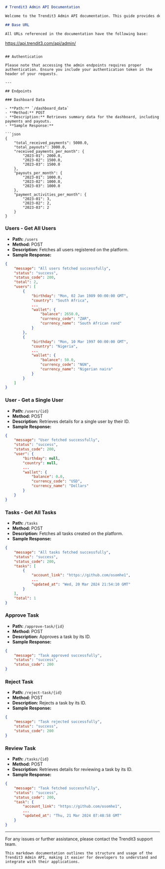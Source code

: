 ```markdown
# Trendit3 Admin API Documentation

Welcome to the Trendit3 Admin API documentation. This guide provides detailed information on how to interact with the admin endpoints of the Trendit3 platform. Ensure you have the necessary permissions to access these endpoints.

## Base URL

All URLs referenced in the documentation have the following base:

```
https://api.trendit3.com/api/admin/
```

## Authentication

Please note that accessing the admin endpoints requires proper authentication. Ensure you include your authentication token in the header of your requests.

---

## Endpoints

### Dashboard Data

- **Path:** `/dashboard_data`
- **Method:** POST
- **Description:** Retrieves summary data for the dashboard, including payments and payouts.
- **Sample Response:**

```json
{
    "total_received_payments": 5000.0,
    "total_payouts": 3000.0,
    "received_payments_per_month": {
        "2023-01": 2000.0,
        "2023-02": 1500.0,
        "2023-03": 1500.0
    },
    "payouts_per_month": {
        "2023-01": 1000.0,
        "2023-02": 1000.0,
        "2023-03": 1000.0
    },
    "payment_activities_per_month": {
        "2023-01": 3,
        "2023-02": 2,
        "2023-03": 2
    }
}
```

### Users - Get All Users

- **Path:** `/users`
- **Method:** POST
- **Description:** Fetches all users registered on the platform.
- **Sample Response:**

```json
{
    "message": "All users fetched successfully",
    "status": "success",
    "status_code": 200,
    "total": 2,
    "users": [
        {
            "birthday": "Mon, 02 Jan 1989 00:00:00 GMT",
            "country": "South Africa",
            ...
            "wallet": {
                "balance": 2650.0,
                "currency_code": "ZAR",
                "currency_name": "South African rand"
            }
        },
        {
            "birthday": "Mon, 10 Mar 1997 00:00:00 GMT",
            "country": "Nigeria",
            ...
            "wallet": {
                "balance": 50.0,
                "currency_code": "NGN",
                "currency_name": "Nigerian naira"
            }
        }
    ]
}
```

### User - Get a Single User

- **Path:** `/users/{id}`
- **Method:** POST
- **Description:** Retrieves details for a single user by their ID.
- **Sample Response:**

```json
{
    "message": "User fetched successfully",
    "status": "success",
    "status_code": 200,
    "user": {
        "birthday": null,
        "country": null,
        ...
        "wallet": {
            "balance": 0.0,
            "currency_code": "USD",
            "currency_name": "Dollars"
        }
    }
}
```

### Tasks - Get All Tasks

- **Path:** `/tasks`
- **Method:** POST
- **Description:** Fetches all tasks created on the platform.
- **Sample Response:**

```json
{
    "message": "All tasks fetched successfully",
    "status": "success",
    "status_code": 200,
    "tasks": [
        {
            "account_link": "https://github.com/osomhe1",
            ...
            "updated_at": "Wed, 20 Mar 2024 21:54:10 GMT"
        }
    ],
    "total": 1
}
```

### Approve Task

- **Path:** `/approve-task/{id}`
- **Method:** POST
- **Description:** Approves a task by its ID.
- **Sample Response:**

```json
{
    "message": "Task approved successfully",
    "status": "success",
    "status_code": 200
}
```

### Reject Task

- **Path:** `/reject-task/{id}`
- **Method:** POST
- **Description:** Rejects a task by its ID.
- **Sample Response:**

```json
{
    "message": "Task rejected successfully",
    "status": "success",
    "status_code": 200
}
```

### Review Task

- **Path:** `/tasks/{id}`
- **Method:** POST
- **Description:** Retrieves details for reviewing a task by its ID.
- **Sample Response:**

```json
{
    "message": "Task fetched successfully",
    "status": "success",
    "status_code": 200,
    "task": {
        "account_link": "https://github.com/osomhe1",
        ...
        "updated_at": "Thu, 21 Mar 2024 07:48:58 GMT"
    }
}
```

---

For any issues or further assistance, please contact the Trendit3 support team.
```
This markdown documentation outlines the structure and usage of the Trendit3 Admin API, making it easier for developers to understand and integrate with their applications.